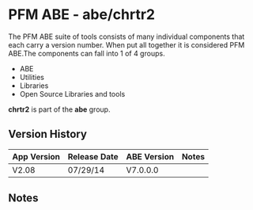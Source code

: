 # PFM ABE - abe/chrtr2

The PFM ABE suite of tools consists of many individual components that each carry a version number.  When put all together it is considered PFM ABE.The components can fall into 1 of 4 groups.
- ABE
- Utilities
- Libraries
- Open Source Libraries and tools

**chrtr2** is part of the **abe** group.

## Version History

|App Version|Release Date|ABE Version|Notes|
|-------|------------|-----|---|
|V2.08|07/29/14|V7.0.0.0|  |

## Notes
